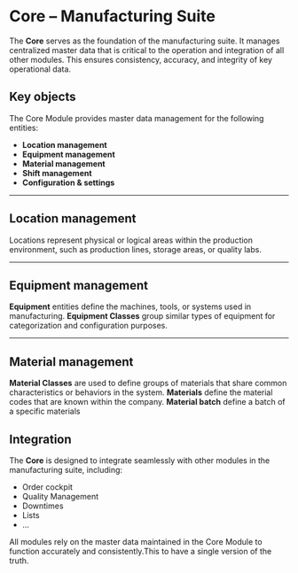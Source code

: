 # Core – Manufacturing Suite

The **Core** serves as the foundation of the manufacturing suite. It manages centralized master data that is critical to the operation and integration of all other modules. This ensures consistency, accuracy, and integrity of key operational data.

## Key objects

The Core Module provides master data management for the following entities:

- **Location management**
- **Equipment management**
- **Material management**
- **Shift management**
- **Configuration & settings**

---

## Location management

Locations represent physical or logical areas within the production environment, such as production lines, storage areas, or quality labs.

---

## Equipment management

**Equipment** entities define the machines, tools, or systems used in manufacturing. **Equipment Classes** group similar types of equipment for categorization and configuration purposes.

---

## Material management

**Material Classes** are used to define groups of materials that share common characteristics or behaviors in the system.
**Materials** define the material codes that are known within the company. 
**Material batch** define a batch of a specific materials



## Integration

The **Core** is designed to integrate seamlessly with other modules in the manufacturing suite, including:

- Order cockpit
- Quality Management
- Downtimes
- Lists
- ...

All modules rely on the master data maintained in the Core Module to function accurately and consistently.This to have a single version of the truth. 


